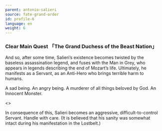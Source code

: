 ```yaml
---
parent: antonio-salieri
source: fate-grand-order
id: profile-6
language: en
weight: 6
---
```


### Clear Main Quest 「The Grand Duchess of the Beast Nation」

And so, after some time, Salieri’s existence becomes twisted by the baseless assassination legend, and fuses with the Man in Grey, who appears in legends describing the end of Mozart’s life. Ultimately, he manifests as a Servant, as an Anti-Hero who brings terrible harm to humans.

A sad being.
An angry being.
A murderer of all things beloved by God.
An Innocent Monster.

<>

In consequence of this, Salieri becomes an aggressive, difficult-to-control Servant. Handle with care.
(It is believed that his sanity was somewhat intact during his manifestation in the Lostbelt.)
